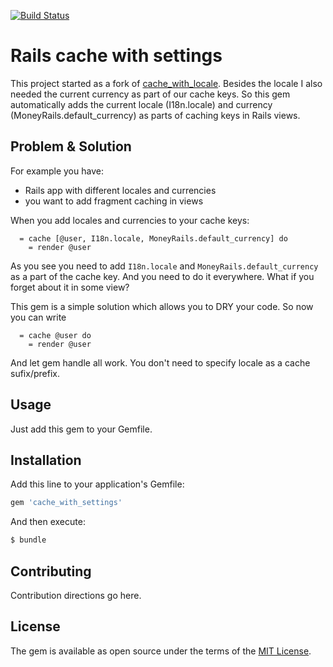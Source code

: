 [![Build Status](https://travis-ci.org/richardvenneman/cache_with_settings.svg?branch=master)](https://travis-ci.org/richardvenneman/cache_with_settings)

# Rails cache with settings
This project started as a fork of [cache_with_locale](https://github.com/igorkasyanchuk/cache_with_locale). Besides the locale I also needed the current currency as part of our cache keys. So this gem automatically adds the current locale (I18n.locale) and currency (MoneyRails.default_currency) as parts of caching keys in Rails views.

## Problem & Solution
For example you have:
- Rails app with different locales and currencies
- you want to add fragment caching in views

When you add locales and currencies to your cache keys:

```
  = cache [@user, I18n.locale, MoneyRails.default_currency] do
    = render @user
```

As you see you need to add `I18n.locale` and `MoneyRails.default_currency` as a part of the cache key. And you need to do it everywhere. What if you forget about it in some view?

This gem is a simple solution which allows you to DRY your code. So now you can write

```
  = cache @user do
    = render @user
```

And let gem handle all work. You don't need to specify locale as a cache sufix/prefix.

## Usage
Just add this gem to your Gemfile.

## Installation
Add this line to your application's Gemfile:

```ruby
gem 'cache_with_settings'
```

And then execute:
```bash
$ bundle
```

## Contributing
Contribution directions go here.

## License
The gem is available as open source under the terms of the [MIT License](https://opensource.org/licenses/MIT).
